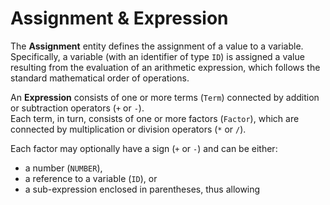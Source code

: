 # Assignment & Expression

The **Assignment** entity defines the assignment of a value to a variable. Specifically, a variable (with an identifier of type `ID`) is assigned a value resulting from the evaluation of an arithmetic expression, which follows the standard mathematical order of operations.

An **Expression** consists of one or more terms (`Term`) connected by addition or subtraction operators (`+` or `-`).  
Each term, in turn, consists of one or more factors (`Factor`), which are connected by multiplication or division operators (`*` or `/`).

Each factor may optionally have a sign (`+` or `-`) and can be either:

- a number (`NUMBER`),
- a reference to a variable (`ID`), or
- a sub-expression enclosed in parentheses, thus allowing
